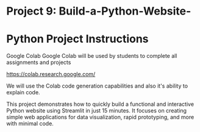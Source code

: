 # Project 9: Build-a-Python-Website-

# Python Project Instructions
Google Colab
Google Colab will be used by students to complete all assignments and projects

https://colab.research.google.com/

We will use the Colab code generation capabilities and also it's ability to explain code.

This project demonstrates how to quickly build a functional and interactive Python website using Streamlit in just 15 minutes. It focuses on creating simple web applications for data visualization, rapid prototyping, and more with minimal code.

